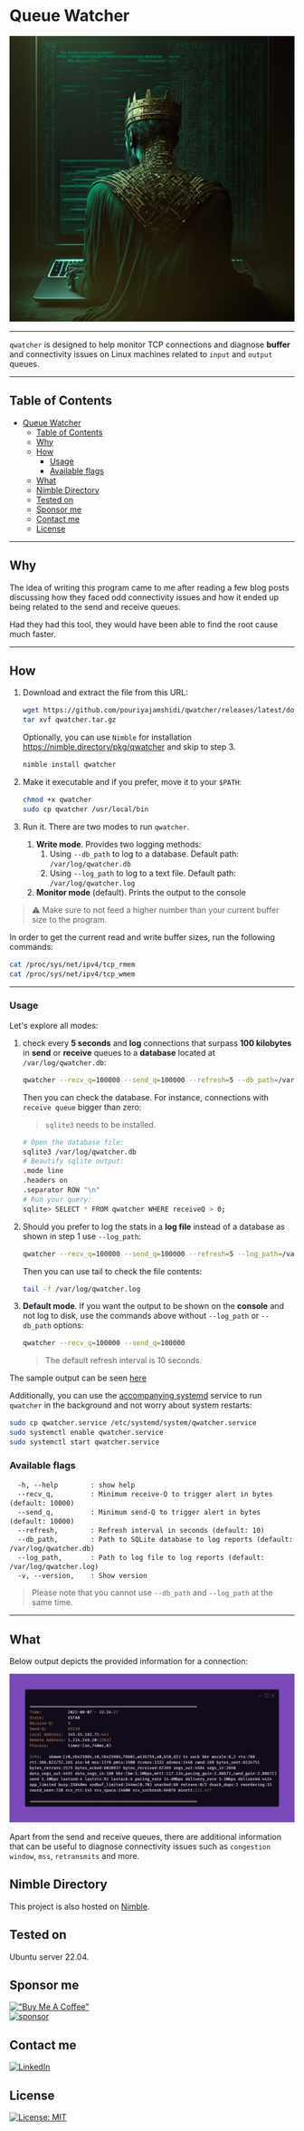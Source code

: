 # Queue Watcher

<!-- ![qwatcher](artwork/qwatcher.png) -->
<!-- <img src="https://github.com/pouriyajamshidi/qwatcher/blob/master/artwork/qwatcher.png?raw=true" width="600" /> -->

<div align="center" style="width: 100%;">
 <img alt="qwatcher" src="https://github.com/pouriyajamshidi/qwatcher/blob/master/artwork/qwatcher.png?raw=true" width="700">
</div>

---

`qwatcher` is designed to help monitor TCP connections and diagnose **buffer** and connectivity issues on Linux machines related to `input` and `output` queues.

---

## Table of Contents

- [Queue Watcher](#queue-watcher)
  - [Table of Contents](#table-of-contents)
  - [Why](#why)
  - [How](#how)
    - [Usage](#usage)
    - [Available flags](#available-flags)
  - [What](#what)
  - [Nimble Directory](#nimble-directory)
  - [Tested on](#tested-on)
  - [Sponsor me](#sponsor-me)
  - [Contact me](#contact-me)
  - [License](#license)

---

## Why

The idea of writing this program came to me after reading a few blog posts discussing how they faced odd connectivity issues and how it ended up being related to the send and receive queues.

Had they had this tool, they would have been able to find the root cause much faster.

---

## How

1. Download and extract the file from this URL:

   ```bash
   wget https://github.com/pouriyajamshidi/qwatcher/releases/latest/download/qwatcher.tar.gz
   tar xvf qwatcher.tar.gz
   ```

   Optionally, you can use `Nimble` for installation <https://nimble.directory/pkg/qwatcher> and skip to step 3.

   ```bash
   nimble install qwatcher
   ```

2. Make it executable and if you prefer, move it to your `$PATH`:

   ```bash
   chmod +x qwatcher
   sudo cp qwatcher /usr/local/bin
   ```

3. Run it. There are two modes to run `qwatcher`.

   1. **Write mode**. Provides two logging methods:
      1. Using `--db_path` to log to a database. Default path: `/var/log/qwatcher.db`
      2. Using `--log_path` to log to a text file. Default path: `/var/log/qwatcher.log`
   2. **Monitor mode** (default). Prints the output to the console

> :warning: Make sure to not feed a higher number than your current buffer size to the program.

In order to get the current read and write buffer sizes, run the following commands:

```bash
cat /proc/sys/net/ipv4/tcp_rmem
cat /proc/sys/net/ipv4/tcp_wmem
```

---

### Usage

Let's explore all modes:

1. check every **5 seconds** and **log** connections that surpass **100 kilobytes** in **send** or **receive** queues to a **database** located at `/var/log/qwatcher.db`:

   ```bash
   qwatcher --recv_q=100000 --send_q=100000 --refresh=5 --db_path=/var/log/qwatcher.db
   ```

   Then you can check the database. For instance, connections with `receive queue` bigger than zero:

   > `sqlite3` needs to be installed.

   ```bash
   # Open the database file:
   sqlite3 /var/log/qwatcher.db
   # Beautify sqlite output:
   .mode line
   .headers on
   .separator ROW "\n"
   # Run your query:
   sqlite> SELECT * FROM qwatcher WHERE receiveQ > 0;
   ```

2. Should you prefer to log the stats in a **log file** instead of a database as shown in step 1 use `--log_path`:

   ```bash
   qwatcher --recv_q=100000 --send_q=100000 --refresh=5 --log_path=/var/log/qwatcher.log
   ```

   Then you can use tail to check the file contents:

   ```bash
   tail -f /var/log/qwatcher.log
   ```

3. **Default mode**. If you want the output to be shown on the **console** and not log to disk, use the commands above without `--log_path` or `--db_path` options:

   ```bash
   qwatcher --recv_q=100000 --send_q=100000
   ```

   > The default refresh interval is 10 seconds.

The sample output can be seen [here](#what)

Additionally, you can use the [accompanying systemd](qwatcher.service) service to run `qwatcher` in the background and not worry about system restarts:

```bash
sudo cp qwatcher.service /etc/systemd/system/qwatcher.service
sudo systemctl enable qwatcher.service
sudo systemctl start qwatcher.service
```

### Available flags

```console
  -h, --help        : show help
  --recv_q,         : Minimum receive-Q to trigger alert in bytes (default: 10000)
  --send_q,         : Minimum send-Q to trigger alert in bytes (default: 10000)
  --refresh,        : Refresh interval in seconds (default: 10)
  --db_path,        : Path to SQLite database to log reports (default: /var/log/qwatcher.db)
  --log_path,       : Path to log file to log reports (default: /var/log/qwatcher.log)
  -v, --version,    : Show version
```

> Please note that you cannot use `--db_path` and `--log_path` at the same time.

---

## What

Below output depicts the provided information for a connection:

![output](https://github.com/pouriyajamshidi/qwatcher/raw/master/images/qwatcher.png)

Apart from the send and receive queues, there are additional information that can be useful to diagnose connectivity issues such as `congestion window`, `mss`, `retransmits` and more.

## Nimble Directory

This project is also hosted on [Nimble](https://nimble.directory/pkg/qwatcher).

## Tested on

Ubuntu server 22.04.

## Sponsor me

[!["Buy Me A Coffee"](https://www.buymeacoffee.com/assets/img/custom_images/orange_img.png)](https://www.buymeacoffee.com/pouriyajamshidi)  
[![sponsor](https://img.shields.io/static/v1?label=Sponsor&message=%E2%9D%A4&logo=GitHub&color=%23fe8e86)](https://github.com/sponsors/pouriyajamshidi)

## Contact me

[![LinkedIn](https://img.shields.io/badge/LinkedIn-0077B5?style=for-the-badge&logo=linkedin&logoColor=white)](https://www.linkedin.com/in/pouriya-jamshidi/)

## License

[![License: MIT](https://img.shields.io/badge/License-MIT-yellow.svg)](https://opensource.org/licenses/MIT)
